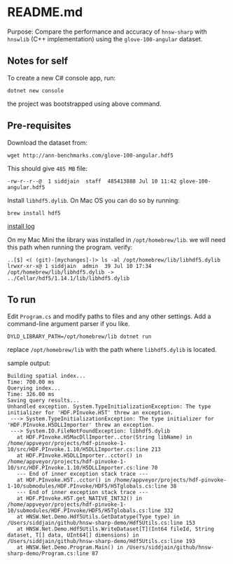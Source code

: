 # README.md

Purpose: Compare the performance and accuracy of `hnsw-sharp` with `hnswlib` (C++ implementation) using the `glove-100-angular` dataset.

## Notes for self 

To create a new C# console app, run:

```
dotnet new console
```

the project was bootstrapped using above command.

## Pre-requisites

Download the dataset from:

```
wget http://ann-benchmarks.com/glove-100-angular.hdf5
```

This should give `485 MB` file:

```
-rw-r--r--@  1 siddjain  staff  485413888 Jul 10 11:42 glove-100-angular.hdf5
```

Install `libhdf5.dylib`. On Mac OS you can do so by running:

```
brew install hdf5
```

[install log](https://gist.github.com/siddhsql/f09088933261ee203804c2e2f0a90e39)

On my Mac Mini the library was installed in `/opt/homebrew/lib`. we will need this path when running the program. verify:

```
..[$] <( (git)-[mychanges]-)> ls -al /opt/homebrew/lib/libhdf5.dylib
lrwxr-xr-x@ 1 siddjain  admin  39 Jul 10 17:34 /opt/homebrew/lib/libhdf5.dylib -> ../Cellar/hdf5/1.14.1/lib/libhdf5.dylib
```

## To run

Edit `Program.cs` and modify paths to files and any other settings. Add a command-line argument parser if you like.

```
DYLD_LIBRARY_PATH=/opt/homebrew/lib dotnet run
```

replace `/opt/homebrew/lib` with the path where `libhdf5.dylib` is located.

sample output:

```
Building spatial index...
Time: 700.00 ms
Querying index...
Time: 326.00 ms
Saving query results...
Unhandled exception. System.TypeInitializationException: The type initializer for 'HDF.PInvoke.H5T' threw an exception.
 ---> System.TypeInitializationException: The type initializer for 'HDF.PInvoke.H5DLLImporter' threw an exception.
 ---> System.IO.FileNotFoundException: libhdf5.dylib
   at HDF.PInvoke.H5MacDllImporter..ctor(String libName) in /home/appveyor/projects/hdf-pinvoke-1-10/src/HDF.PInvoke.1.10/H5DLLImporter.cs:line 213
   at HDF.PInvoke.H5DLLImporter..cctor() in /home/appveyor/projects/hdf-pinvoke-1-10/src/HDF.PInvoke.1.10/H5DLLImporter.cs:line 70
   --- End of inner exception stack trace ---
   at HDF.PInvoke.H5T..cctor() in /home/appveyor/projects/hdf-pinvoke-1-10/submodules/HDF.PInvoke/HDF5/H5Tglobals.cs:line 38
   --- End of inner exception stack trace ---
   at HDF.PInvoke.H5T.get_NATIVE_INT32() in /home/appveyor/projects/hdf-pinvoke-1-10/submodules/HDF.PInvoke/HDF5/H5Tglobals.cs:line 332
   at HNSW.Net.Demo.Hdf5Utils.GetDatatype(Type type) in /Users/siddjain/github/hnsw-sharp-demo/Hdf5Utils.cs:line 153
   at HNSW.Net.Demo.Hdf5Utils.WriteDataset[T](Int64 fileId, String dataset, T[] data, UInt64[] dimensions) in /Users/siddjain/github/hnsw-sharp-demo/Hdf5Utils.cs:line 193
   at HNSW.Net.Demo.Program.Main() in /Users/siddjain/github/hnsw-sharp-demo/Program.cs:line 87
```